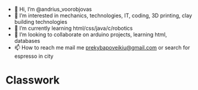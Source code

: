 - 👋 Hi, I’m @andrius_voorobjovas
- 👀 I’m interested in mechanics, technologies, IT, coding, 3D printing, clay building technologies
- 🌱 I’m currently learning html/css/java/c/robotics
- 💞️ I’m looking to collaborate on arduino projects, learning html, databases
- 📫 How to reach me mail me prekybapoveikiu@gmail.com or search for espresso in city

<!---
andriuswee/andriuswee is a ✨ special ✨ repository because its `README.md` (this file) appears on your GitHub profile.
You can click the Preview link to take a look at your changes.
--->
# Classwork
